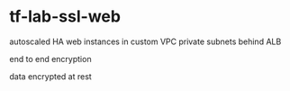 # tf-lab-ssl-web

autoscaled HA web instances in custom VPC private subnets behind ALB

end to end encryption

data encrypted at rest
